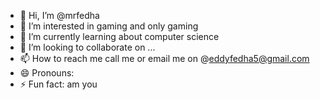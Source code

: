 - 👋 Hi, I’m @mrfedha
- 👀 I’m interested in gaming and only gaming
- 🌱 I’m currently learning about computer science
- 💞️ I’m looking to collaborate on ...
- 📫 How to reach me call me or email me on @eddyfedha5@gmail.com
- 😄 Pronouns:
- ⚡ Fun fact: am you 

<!---
mrfedha/mrfedha is a ✨ special ✨ repository because its `README.md` (this file) appears on your GitHub profile.
You can click the Preview link to take a look at your changes.
--->
